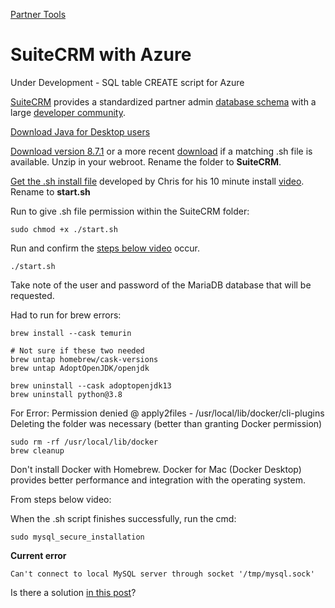 [Partner Tools](../)
# SuiteCRM with Azure

Under Development - SQL table CREATE script for Azure

[SuiteCRM](https://SuiteCRM.com) provides a standardized partner admin [database schema](https://schema--suitecrm-docs.netlify.app/schema) with a large [developer community](https://community.SuiteCRM.com).

[Download Java for Desktop users](https://www.java.com/en/download/)

[Download version 8.7.1](https://suitecrm.com/wpfd_file/suitecrm-8-7-1/) or a more recent [download](https://suitecrm.com/download/) if a matching .sh file is available.
Unzip in your webroot. Rename the folder to **SuiteCRM**.

[Get the .sh install file](https://github.com/motaviegas/SuiteCRM_Script) developed by Chris for his 10 minute install [video](https://www.youtube.com/watch?v=eycqCChZ8nI).
Rename to **start.sh**

Run to give .sh file permission within the SuiteCRM folder:

	sudo chmod +x ./start.sh

<!--
	Not from video, probably don't need.
	sudo chmod -R 755 .
-->

Run and confirm the [steps below video](https://community.suitecrm.com/t/how-to-install-suitecrm-8-6-1-under-10-minutes/93252) occur.


	./start.sh

Take note of the user and password of the MariaDB database that will be requested.

Had to run for brew errors:

	brew install --cask temurin

	# Not sure if these two needed
	brew untap homebrew/cask-versions
	brew untap AdoptOpenJDK/openjdk

	brew uninstall --cask adoptopenjdk13
	brew uninstall python@3.8


For Error: Permission denied @ apply2files - /usr/local/lib/docker/cli-plugins
Deleting the folder was necessary (better than granting Docker permission)

	sudo rm -rf /usr/local/lib/docker
	brew cleanup

Don't install Docker with Homebrew. 
Docker for Mac (Docker Desktop) provides better performance and integration with the operating system. 


From steps below video:

When the .sh script finishes successfully, run the cmd:

    sudo mysql_secure_installation


**Current error**

	Can't connect to local MySQL server through socket '/tmp/mysql.sock'

Is there a solution [in this post](https://community.suitecrm.com/t/suitecrm-8-install-problem-mysql-connection/83267/18)?
